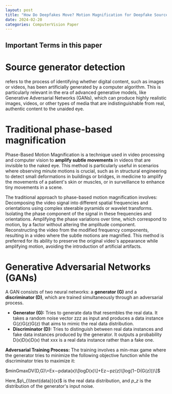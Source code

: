 ```yaml
---
layout: post
title: "How Do Deepfakes Move? Motion Magnification for Deepfake Source Detection"
date: 2024-02-20
categories: ComputerVision Paper
---
```


## Important Terms in this paper

# Source generator detection
 refers to the process of identifying whether digital content, such as images or videos, has been artificially generated by a computer algorithm. 
 This is particularly relevant in the era of advanced generative models, like Generative Adversarial Networks (GANs), 
 which can produce highly realistic images, videos, or other types of media that are indistinguishable from real, authentic content to the unaided eye. 

# Traditional phase-based magnification 
Phase-Based Motion Magnification is a technique used in video processing and computer vision to **amplify subtle movements** in videos that are invisible to the naked eye. 
This method is particularly useful in scenarios where observing minute motions is crucial, such as in structural engineering to detect small deformations in buildings or bridges, in medicine to amplify the movements of a patient's skin or muscles, or in surveillance to enhance tiny movements in a scene.

The traditional approach to phase-based motion magnification involves:
Decomposing the video signal into different spatial frequencies and orientations using complex steerable pyramids or wavelet transforms.
Isolating the phase component of the signal in these frequencies and orientations.
Amplifying the phase variations over time, which correspond to motion, by a factor without altering the amplitude component.
Reconstructing the video from the modified frequency components, resulting in a video where the subtle motions are magnified.
This method is preferred for its ability to preserve the original video's appearance while amplifying motion, avoiding the introduction of artificial artifacts.

# Generative Adversarial Networks (GANs)

A GAN consists of two neural networks: a **generator (G)** and a **discriminator (D)**, which are trained simultaneously through an adversarial process.

*   **Generator (G):** Tries to generate data that resembles the real data. It takes a random noise vector zzz as input and produces a data instance G(z)G(z)G(z) that aims to mimic the real data distribution.
*   **Discriminator (D):** Tries to distinguish between real data instances and fake data instances produced by the generator. It outputs a probability D(x)D(x)D(x) that xxx is a real data instance rather than a fake one.

**Adversarial Training Process:** The training involves a min-max game where the generator tries to minimize the following objective function while the discriminator tries to maximize it:

$minG​maxD​V(D,G)\=Ex∼pdata​(x)​\[logD(x)\]+Ez∼pz​(z)​\[log(1−D(G(z)))\]$

Here,$p\_{\\text{data}}(x)$ is the real data distribution, and $p\_{z}$ is the distribution of the generator's input noise.

